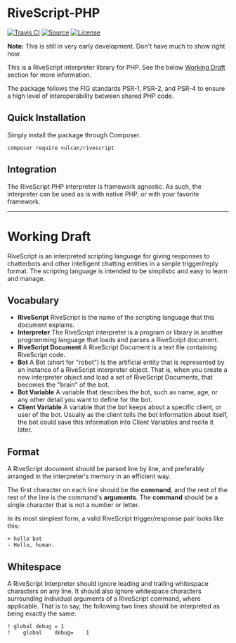 RiveScript-PHP
==============
[![Travis CI](https://img.shields.io/travis/vulcan-project/rivescript-php.svg?style=flat-square)](https://travis-ci.org/vulcan-project/rivescript-php)
[![Source](http://img.shields.io/badge/source-vulcan--project/rivescript--php-blue.svg?style=flat-square)](https://github.com/vulcan-project/rivescript-php)
[![License](http://img.shields.io/badge/license-MIT-brightgreen.svg?style=flat-square)](https://tldrlegal.com/license/mit-license)

**Note:** This is still in very early development. Don't have much to show right now.

This is a RiveScript interpreter library for PHP. See the below [Working Draft](#working-draft) section for more information.

The package follows the FIG standards PSR-1, PSR-2, and PSR-4 to ensure a high level of interoperability between shared PHP code.

## Quick Installation
Simply install the package through Composer.

```
composer require vulcan/rivescript
```

## Integration
The RiveScript PHP interpreter is framework agnostic. As such, the interpreter can be used as is with native PHP, or with your favorite framework.

---

# Working Draft
RiveScript is an interpreted scripting language for giving responses to chatterbots and other intelligent chatting entities in a simple trigger/reply format. The scripting language is intended to be simplistic and easy to learn and manage.

## Vocabulary
- **RiveScript**
  RiveScript is the name of the scripting language that this document explains.
- **Interpreter**
  The RiveScript interpreter is a program or library in another programming language that loads and parses a RiveScript document.
- **RiveScript Document**
  A RiveScript Document is a text file containing RiveScript code.
- **Bot**
  A Bot (short for "robot") is the artificial entity that is represented by an instance of a RiveScript interpreter object. That is, when you create a new interpreter object and load a set of RiveScript Documents, that becomes the "brain" of the bot.
- **Bot Variable**
  A variable that describes the bot, such as name, age, or any other detail you want to define for the bot.
- **Client Variable**
  A variable that the bot keeps about a specific client, or user of the bot. Usually as the client tells the bot information about itself, the bot could save this information into Client Variables and recite it later.

## Format
A RiveScript document should be parsed line by line, and preferably arranged in the interpreter's memory in an efficient way.

The first character on each line should be the **command**, and the rest of the rest of the line is the command's **arguments**. The **command** should be a single character that is not a number or letter.

In its most simplest form, a valid RiveScript trigger/response pair looks like this:

```
+ hello bot
- Hello, human.
```

## Whitespace
A RiveScript Interpreter should ignore leading and trailing whitespace characters on any line. It should also ignore whitespace characters surrounding individual arguments of a RiveScript command, where applicable. That is to say, the following two lines should be interpreted as being exactly the same:

```
! global debug = 1
!    global    debug=    1
```
